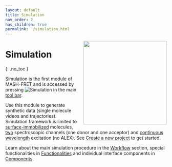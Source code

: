 ```yaml
---
layout: default
title: Simulation
nav_order: 2
has_children: true
permalink:  /simulation.html
---
```


<img src="assets/images/logos/logo-simulation_noname_400px.png" width="260" style="float:right; margin-left: 15px;"/>

# Simulation
{: .no_toc }

Simulation is the first module of MASH-FRET and is accessed by pressing 
![Simulation](assets/images/gui/sim-but-simulation.png "Simulation") in the main 
[tool bar](Getting_started.html#interface).

Use this module to  generate synthetic data (single molecule videos and trajectories). 
Simulation framework is limited to <u>surface-immobilized</u> molecules, <u>two</u> spectroscopic channels (one donor and one acceptor) and <u>continuous wavelength</u> excitation (no ALEX). 
See 
[Create a new project](Getting_started.html#create-a-new-project) to get started. 

Learn about the main simulation procedure in the 
[Workflow](simulation/workflow.html) section, special functionalities in 
[Functionalities](simulation/functionalities.html) and individual interface components in 
[Components](simulation/components.html).
